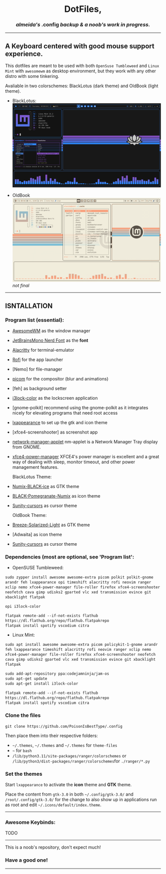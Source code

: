 <h1 align="center"> DotFiles,</h1>
<h3 align="center"><i>almeida's</i> <b>.config</b> <i>backup & a noob's work in progress.</i> </h3>

_______

## A Keyboard centered with good mouse support experience.

This dotfiles are meant to be used with both ```OpenSuse Tumbleweed``` and ```Linux Mint``` with ```awesomewm``` as desktop environment, but they work with any other distro with some tinkering.

Avaliable in two colorschemes: BlackLotus (dark theme) and OldBook (light theme).

- BlackLotus:
![](./desktop-blacklotus.png)

- OldBook
![](./desktop-oldbook.png)
<i>not final</i>

_______

## ISNTALLATION

### Program list (essential):

- [AwesomeWM](https://awesomewm.org/) as the window manager
- [JetBrainsMono Nerd Font](https://www.nerdfonts.com/font-downloads) as the **font**
- [Alacritty](https://github.com/alacritty/alacritty) for terminal-emulator
- [Rofi](https://github.com/DaveDavenport/rofi) for the app launcher
- [Nemo] for file-manager
- [picom](https://github.com/yshui/picom) for the compositor (blur and animations)
- [feh] as background setter
- [i3lock-color](https://github.com/Raymo111/i3lock-color) as the lockscreen application
- [gnome-polkit] recommend using the gnome-polkit as it integrates nicely for elevating programs that need root access
- [lxappearance](https://sourceforge.net/projects/lxde/files/LXAppearance/) to set up the gtk and icon theme
- [xfce4-screenshooter] as screenshot app
- [network-manager-applet](https://gitlab.gnome.org/GNOME/network-manager-applet) nm-applet is a Network Manager Tray display from GNOME.
- [xfce4-power-manager](https://docs.xfce.org/xfce/xfce4-power-manager/start) XFCE4's power manager is excellent and a great way of dealing with sleep, monitor timeout, and other power management features.

  BlackLotus Theme:
- [Numix-BLACK-ice](https://www.gnome-look.org/p/1335655) as GTK theme 
- [BLACK-Pomegranate-Numix](https://www.gnome-look.org/p/1335817) as icon theme
- [Sunity-cursors](https://www.gnome-look.org/p/1703043) as cursor theme

  OldBook Theme:
- [Breeze-Solarized-Light](https://www.gnome-look.org/p/1241238) as GTK theme 
- [Adwaita] as icon theme
- [Sunity-cursors](https://www.gnome-look.org/p/1703043) as cursor theme


### Dependencies (most are optional, see 'Program list':

- OpenSUSE Tumbleweed:
```
sudo zypper install awesome awesome-extra picom polkit polkit-gnome arandr feh lxappearance opi timeshift alacritty rofi neovim ranger xclip nemo xfce4-power-manager file-roller firefox xfce4-screenshooter neofetch cava gimp udisks2 gparted vlc xed transmission evince git xbacklight flatpak
```
```
opi i3lock-color
```
```
flatpak remote-add --if-not-exists flathub https://dl.flathub.org/repo/flathub.flatpakrepo
flatpak install spotify vscodium citra
```

- Linux Mint:
```
sudo apt install awesome awesome-extra picom policykit-1-gnome arandr feh lxappearance timeshift alacritty rofi neovim ranger xclip nemo xfce4-power-manager file-roller firefox xfce4-screenshooter neofetch cava gimp udisks2 gparted vlc xed transmission evince git xbacklight flatpak
```
```
sudo add-apt-repository ppa:codejamninja/jam-os
sudo apt-get update
sudo apt-get install i3lock-color
```
```
flatpak remote-add --if-not-exists flathub https://dl.flathub.org/repo/flathub.flatpakrepo
flatpak install spotify vscodium citra
```


### Clone the files

```
git clone https://github.com/PoisonIsBestType/.config
```

Then place them into their respective folders:
- `~/.themes`, `~/.themes` and `~/.themes` for ```theme-files```
- `~` for ```bash```
- `/lib/python3.11/site-packages/ranger/colorschemes` or `/lib/python3/dist-packages/ranger/colorschemes`for ```./ranger/*.py``` 


### Set the themes

Start `lxappearance` to activate the **icon** theme and **GTK** theme.

Place the content from ```gtk-3.0``` in both `~/.config/gtk-3.0/` and `/root/.config/gtk-3.0/` for the change to also show up in applications run as root and edit `~/.icons/default/index.theme`.

_______

### Awesome Keybinds:
TODO

_______

This is a noob's repository, don't expect much!

### Have a good one!

_______
